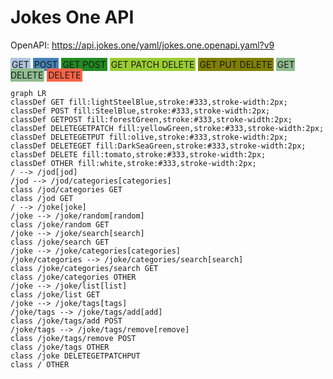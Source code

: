 # Jokes One API

OpenAPI: https://api.jokes.one/yaml/jokes.one.openapi.yaml?v9
<div>
<span style="padding:2px;background-color:lightSteelBlue">GET</span>
<span style="padding:2px;background-color:SteelBlue">POST</span>
<span style="padding:2px;background-color:forestGreen">GET POST</span>
<span style="padding:2px;background-color:yellowGreen">GET PATCH DELETE</span>
<span style="padding:2px;background-color:olive">GET PUT DELETE</span>
<span style="padding:2px;background-color:darkseagreen">GET DELETE</span>
<span style="padding:2px;background-color:tomato">DELETE</span>
</div>

```mermaid
graph LR
classDef GET fill:lightSteelBlue,stroke:#333,stroke-width:2px;
classDef POST fill:SteelBlue,stroke:#333,stroke-width:2px;
classDef GETPOST fill:forestGreen,stroke:#333,stroke-width:2px;
classDef DELETEGETPATCH fill:yellowGreen,stroke:#333,stroke-width:2px;
classDef DELETEGETPUT fill:olive,stroke:#333,stroke-width:2px;
classDef DELETEGET fill:DarkSeaGreen,stroke:#333,stroke-width:2px;
classDef DELETE fill:tomato,stroke:#333,stroke-width:2px;
classDef OTHER fill:white,stroke:#333,stroke-width:2px;
/ --> /jod[jod]
/jod --> /jod/categories[categories]
class /jod/categories GET
class /jod GET
/ --> /joke[joke]
/joke --> /joke/random[random]
class /joke/random GET
/joke --> /joke/search[search]
class /joke/search GET
/joke --> /joke/categories[categories]
/joke/categories --> /joke/categories/search[search]
class /joke/categories/search GET
class /joke/categories OTHER
/joke --> /joke/list[list]
class /joke/list GET
/joke --> /joke/tags[tags]
/joke/tags --> /joke/tags/add[add]
class /joke/tags/add POST
/joke/tags --> /joke/tags/remove[remove]
class /joke/tags/remove POST
class /joke/tags OTHER
class /joke DELETEGETPATCHPUT
class / OTHER
```
